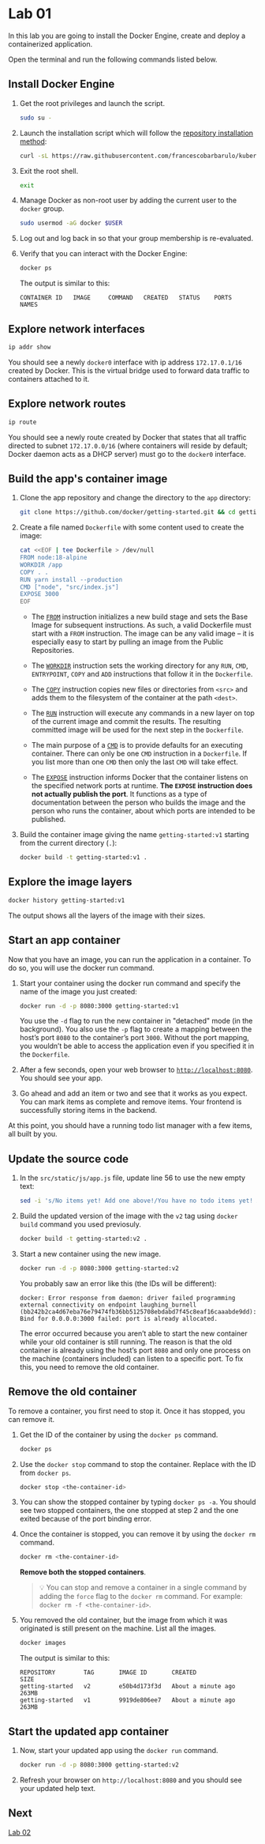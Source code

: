 # Lab 01

In this lab you are going to install the Docker Engine, create and deploy a containerized application.

Open the terminal and run the following commands listed below.

## Install Docker Engine

1. Get the root privileges and launch the script.

    ```sh
    sudo su -
    ```

2. Launch the installation script which will follow the [repository installation method](https://docs.docker.com/engine/install/ubuntu/#install-using-the-repository):

    ```sh
    curl -sL https://raw.githubusercontent.com/francescobarbarulo/kubernetes-starter-pack/main/scripts/docker-install.sh | sh
    ```

3. Exit the root shell.

    ```sh
    exit
    ```

4. Manage Docker as non-root user by adding the current user to the `docker` group.

    ```sh
    sudo usermod -aG docker $USER
    ```

5. Log out and log back in so that your group membership is re-evaluated.

6. Verify that you can interact with the Docker Engine:

    ```sh
    docker ps
    ```
    
    The output is similar to this:

    ```plaintext
    CONTAINER ID   IMAGE     COMMAND   CREATED   STATUS    PORTS     NAMES
    ```

## Explore network interfaces

```sh
ip addr show
```

You should see a newly `docker0` interface with ip address `172.17.0.1/16` created by Docker. This is the virtual bridge used to forward data traffic to containers attached to it.

## Explore network routes

```sh
ip route
```

You should see a newly route created by Docker that states that all traffic directed to subnet `172.17.0.0/16` (where containers will reside by default; Docker daemon acts as a DHCP server) must go to the `docker0` interface.

## Build the app's container image

1. Clone the app repository and change the directory to the `app` directory:

    ```sh
    git clone https://github.com/docker/getting-started.git && cd getting-started/app
    ```

2. Create a file named `Dockerfile` with some content used to create the image:

    ```sh
    cat <<EOF | tee Dockerfile > /dev/null
    FROM node:18-alpine
    WORKDIR /app
    COPY . .
    RUN yarn install --production
    CMD ["node", "src/index.js"]
    EXPOSE 3000
    EOF
    ```

    * The [`FROM`](https://docs.docker.com/engine/reference/builder/#from) instruction initializes a new build stage and sets the Base Image for subsequent instructions. As such, a valid Dockerfile must start with a `FROM` instruction. The image can be any valid image – it is especially easy to start by pulling an image from the Public Repositories.

    * The [`WORKDIR`](https://docs.docker.com/engine/reference/builder/#workdir) instruction sets the working directory for any `RUN`, `CMD`, `ENTRYPOINT`, `COPY` and `ADD` instructions that follow it in the `Dockerfile`.

    * The [`COPY`](https://docs.docker.com/engine/reference/builder/#copy) instruction copies new files or directories from `<src>` and adds them to the filesystem of the container at the path `<dest>`.

    * The [`RUN`](https://docs.docker.com/engine/reference/builder/#run) instruction will execute any commands in a new layer on top of the current image and commit the results. The resulting committed image will be used for the next step in the `Dockerfile`.

    * The main purpose of a [`CMD`](https://docs.docker.com/engine/reference/builder/#cmd) is to provide defaults for an executing container. There can only be one `CMD` instruction in a `Dockerfile`. If you list more than one `CMD` then only the last `CMD` will take effect.
    
    * The [`EXPOSE`](https://docs.docker.com/engine/reference/builder/#expose) instruction informs Docker that the container listens on the specified network ports at runtime. __The `EXPOSE` instruction does not actually publish the port__. It functions as a type of documentation between the person who builds the image and the person who runs the container, about which ports are intended to be published.

3. Build the container image giving the name `getting-started:v1` starting from the current directory (`.`):

    ```sh
    docker build -t getting-started:v1 .
    ```

## Explore the image layers

```sh
docker history getting-started:v1
```

The output shows all the layers of the image with their sizes.

## Start an app container

Now that you have an image, you can run the application in a container. To do so, you will use the docker run command.

1. Start your container using the docker run command and specify the name of the image you just created:

    ```sh
    docker run -d -p 8080:3000 getting-started:v1
    ```

    You use the `-d` flag to run the new container in "detached" mode (in the background). You also use the `-p` flag to create a mapping between the host’s port `8080` to the container’s port `3000`. Without the port mapping, you wouldn’t be able to access the application even if you specified it in the `Dockerfile`.

2. After a few seconds, open your web browser to [`http://localhost:8080`](http://localhost:8080). You should see your app.

3. Go ahead and add an item or two and see that it works as you expect. You can mark items as complete and remove items. Your frontend is successfully storing items in the backend.

At this point, you should have a running todo list manager with a few items, all built by you.

## Update the source code

1. In the `src/static/js/app.js` file, update line 56 to use the new empty text:

    ```sh
    sed -i 's/No items yet! Add one above!/You have no todo items yet! Add one above!/' src/static/js/app.js
    ```

2. Build the updated version of the image with the `v2` tag using `docker build` command you used previosuly.

    ```sh
    docker build -t getting-started:v2 .
    ```

3. Start a new container using the new image.

    ```sh
    docker run -d -p 8080:3000 getting-started:v2
    ```

    You probably saw an error like this (the IDs will be different):

    ```plaintext
    docker: Error response from daemon: driver failed programming external connectivity on endpoint laughing_burnell 
    (bb242b2ca4d67eba76e79474fb36bb5125708ebdabd7f45c8eaf16caaabde9dd): Bind for 0.0.0.0:3000 failed: port is already allocated.
    ```

    The error occurred because you aren’t able to start the new container while your old container is still running. The reason is that the old container is already using the host’s port `8080` and only one process on the machine (containers included) can listen to a specific port. To fix this, you need to remove the old container.

## Remove the old container

To remove a container, you first need to stop it. Once it has stopped, you can remove it.

1. Get the ID of the container by using the `docker ps` command.

    ```sh
    docker ps
    ```

2. Use the `docker stop` command to stop the container. Replace <the-container-id> with the ID from `docker ps`.

    ```sh
    docker stop <the-container-id>
    ```

3. You can show the stopped container by typing `docker ps -a`. You should see two stopped containers, the one stopped at step 2 and the one exited because of the port binding error.

4. Once the container is stopped, you can remove it by using the `docker rm` command.

    ```sh
    docker rm <the-container-id>
    ```

    **Remove both the stopped containers**.

    > 💡 You can stop and remove a container in a single command by adding the `force` flag to the `docker rm` command. For example: `docker rm -f <the-container-id>`.

5. You removed the old container, but the image from which it was originated is still present on the machine. List all the images. 

    ```sh
    docker images
    ```

    The output is similar to this:

    ```plaintext
    REPOSITORY        TAG       IMAGE ID       CREATED              SIZE
    getting-started   v2        e50b4d173f3d   About a minute ago   263MB
    getting-started   v1        9919de806ee7   About a minute ago   263MB
    ```

## Start the updated app container

1. Now, start your updated app using the `docker run` command.

    ```sh
    docker run -d -p 8080:3000 getting-started:v2
    ```

2. Refresh your browser on `http://localhost:8080` and you should see your updated help text.

## Next

[Lab 02](./lab02.md)
